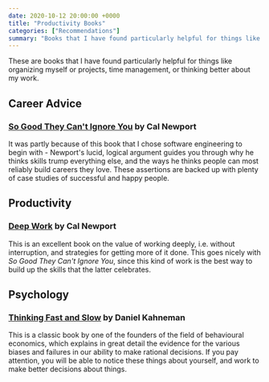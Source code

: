 ```yaml
---
date: 2020-10-12 20:00:00 +0000
title: "Productivity Books"
categories: ["Recommendations"]
summary: "Books that I have found particularly helpful for things like organizing myself or projects, time management, or thinking better about my work."
---
```


These are books that I have found particularly helpful for things like organizing myself or projects, time management, or thinking better about my work.

## Career Advice

### [So Good They Can't Ignore You](https://www.goodreads.com/book/show/13525945-so-good-they-can-t-ignore-you?ac=1&from_search=true&qid=DXhTt0T0Ju&rank=1) by Cal Newport

It was partly because of this book that I chose software engineering to begin with - Newport's lucid, logical argument guides you through why he thinks skills trump everything else, and the ways he thinks people can most reliably build careers they love. These assertions are backed up with plenty of case studies of successful and happy people.

## Productivity

### [Deep Work](https://www.goodreads.com/book/show/25744928-deep-work?ac=1&from_search=true&qid=yC6ZTWoLls&rank=1) by Cal Newport

This is an excellent book on the value of working deeply, i.e. without interruption, and strategies for getting more of it done. This goes nicely with *So Good They Can't Ignore You*, since this kind of work is the best way to build up the skills that the latter celebrates.

## Psychology

### [Thinking Fast and Slow](https://www.goodreads.com/book/show/11468377-thinking-fast-and-slow?ac=1&from_search=true&qid=HN6Vr7dgNs&rank=1) by Daniel Kahneman

This is a classic book by one of the founders of the field of behavioural economics, which explains in great detail the evidence for the various biases and failures in our ability to make rational decisions. If you pay attention, you will be able to notice these things about yourself, and work to make better decisions about things.
